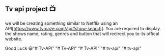 ## Tv api project 📺

we will be creating something similar to Netflix using an API[https://www.tvmaze.com/api#show-search]. You are required to display the shows name, rating, genres and button that will redirect you to its offical website.

Good Luck 😀"# Tv-API" 
"# Tv-API" 
"# Tv-API" 
"# tv-api" 
"# tv-api" 
